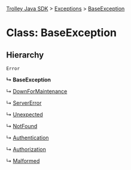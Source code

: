 [Trolley Java SDK](../README.md) > [Exceptions](../modules/exceptions.md) > [BaseException](../classes/exceptions.baseexception.md)

# Class: BaseException

## Hierarchy

 `Error`

**↳ BaseException**

↳  [DownForMaintenance](exceptions.downformaintenance.md)

↳  [ServerError](exceptions.servererror.md)

↳  [Unexpected](exceptions.unexpected.md)

↳  [NotFound](exceptions.notfound.md)

↳  [Authentication](exceptions.authentication.md)

↳  [Authorization](exceptions.authorization.md)

↳  [Malformed](exceptions.malformed.md)
